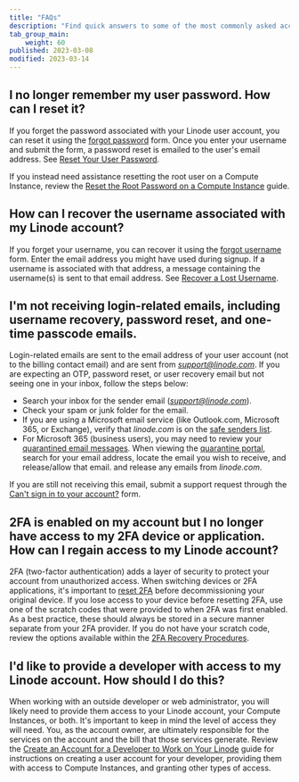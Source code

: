 ```yaml
---
title: "FAQs"
description: "Find quick answers to some of the most commonly asked account and login questions."
tab_group_main:
    weight: 60
published: 2023-03-08
modified: 2023-03-14
---
```


## I no longer remember my user password. How can I reset it?

If you forget the password associated with your Linode user account, you can reset it using the [forgot password](https://login.linode.com/forgot/password) form. Once you enter your username and submit the form, a password reset is emailed to the user's email address. See [Reset Your User Password](/docs/products/platform/accounts/guides/reset-user-password/).

If you instead need assistance resetting the root user on a Compute Instance, review the [Reset the Root Password on a Compute Instance](/docs/products/compute/compute-instances/guides/reset-root-password/) guide.

## How can I recover the username associated with my Linode account?

If you forget your username, you can recover it using the [forgot username](https://login.linode.com/forgot/username) form. Enter the email address you might have used during signup. If a username is associated with that address, a message containing the username(s) is sent to that email address. See [Recover a Lost Username](/docs/products/platform/accounts/guides/manage-users/#recover-a-lost-username).

## I'm not receiving login-related emails, including username recovery, password reset, and one-time passcode emails.

Login-related emails are sent to the email address of your user account (not to the billing contact email) and are sent from *support@linode.com*. If you are expecting an OTP, password reset, or user recovery email but not seeing one in your inbox, follow the steps below:

- Search your inbox for the sender email (*support@linode.com*).
- Check your spam or junk folder for the email.
- If you are using a Microsoft email service (like Outlook.com, Microsoft 365, or Exchange), verify that *linode.com* is on the [safe senders list](https://support.microsoft.com/en-us/office/block-or-allow-junk-email-settings-48c9f6f7-2309-4f95-9a4d-de987e880e46#bkmk_safesenders).
- For Microsoft 365 (business users), you may need to review your [quarantined email messages](https://learn.microsoft.com/en-us/microsoft-365/security/office-365-security/quarantine-end-user?view=o365-worldwide). When viewing the [quarantine portal](https://protection.office.com/quarantine), search for your email address, locate the email you wish to receive, and release/allow that email. and release any emails from *linode.com*.

If you are still not receiving this email, submit a support request through the [Can't sign in to your account?](https://www.linode.com/support/contact/) form.

## 2FA is enabled on my account but I no longer have access to my 2FA device or application. How can I regain access to my Linode account?

2FA (two-factor authentication) adds a layer of security to protect your account from unauthorized access. When switching devices or 2FA applications, it's important to [reset 2FA](/docs/products/platform/accounts/guides/2fa/#switching-to-a-new-device-or-2fa-provider) before decommissioning your original device. If you lose access to your device before resetting 2FA, use one of the scratch codes that were provided to when 2FA was first enabled. As a best practice, these should always be stored in a secure manner separate from your 2FA provider. If you do not have your scratch code, review the options available within the [2FA Recovery Procedures](/docs/products/platform/accounts/guides/2fa/#recovery-procedure).

## I'd like to provide a developer with access to my Linode account. How should I do this?

When working with an outside developer or web administrator, you will likely need to provide them access to your Linode account, your Compute Instances, or both. It's important to keep in mind the level of access they will need. You, as the account owner, are ultimately responsible for the services on the account and the bill that those services generate. Review the [Create an Account for a Developer to Work on Your Linode](/docs/guides/create-limited-developer-account/) guide for instructions on creating a user account for your developer, providing them with access to Compute Instances, and granting other types of access.